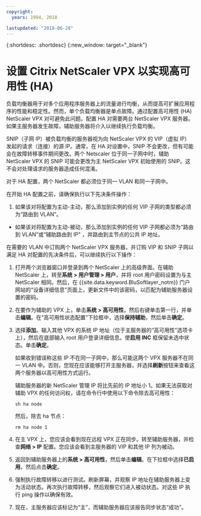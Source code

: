 ```yaml
---
copyright:
  years: 1994, 2018

lastupdated: "2018-06-28"
---
```


{:shortdesc: .shortdesc}
{:new_window: target="_blank"}

# 设置 Citrix NetScaler VPX 以实现高可用性 (HA)

负载均衡器用于对多个应用程序服务器上的流量进行均衡，从而提高可扩展应用程序的性能和稳定性。然而，单个负载均衡器是单点故障。通过配置高可用性 (HA) NetScaler VPX 对可避免此问题。配置 HA 对需要两台 NetScaler VPX 服务器。如果主服务器发生故障，辅助服务器将介入以继续执行负载均衡。 

SNIP（子网 IP）被负载均衡的服务器视为向 NetScaler VPX 的 VIP（虚拟 IP）发起的请求（连接）的源 IP。通常，在 HA 对设置中，SNIP 不会更改，但有可能会在故障转移事件期间更改。两个 Netscaler 位于同一子网中时，辅助 NetScaler VPX 的 SNIP 可能会更改为主 NetScaler VPX 初始使用的 SNIP。这不会对处理请求的服务器造成任何混淆。

对于 HA 配置，两个 NetScaler 都必须位于同一 VLAN 和同一子网中。

在开始 HA 配置之前，请确保执行以下先决条件操作：

1. 如果该对将配置为主动-主动，那么添加到实例的任何 VIP 子网的类型都必须为“路由到 VLAN”。
* 如果该对将配置为主动-被动，那么添加到实例的任何 VIP 子网都必须为“路由到 VLAN”或“辅助路由到 IP" ，并路由到主节点的公共 IP 地址。

在需要的 VLAN 中订购两个 NetScaler VPX 服务器，并订购 VIP 和 SNIP 子网以满足 HA 对配置的先决条件后，可以继续执行以下操作：

1. 打开两个浏览器窗口并登录到两个 NetScaler 上的高级界面。在辅助 NetScaler 上，转至**系统 > 用户管理 > 用户**，并将 root 用户密码设置为与主 NetScaler 相同。然后，在 {{site.data.keyword.BluSoftlayer_notm}} 门户网站的“设备详细信息”页面上，更新文件中的该密码，以匹配为辅助服务器设置的密码。

2. 在要作为辅助的 VPX 上，单击**系统 > 高可用性**，然后右键单击第一行，并单击**编辑**。在“高可用性状态配置”下拉框中，选择**保持辅助**，然后单击**确定**。

3. 选择**添加**。输入其他 VPX 的系统 IP 地址（位于主服务器的“高可用性”选项卡上），然后在底部输入 root 用户登录详细信息。使**启用 INC** 框保留未选中状态。单击**确定**。 
	
	如果收到错误称这些 IP 不在同一子网中，那么可能这两个 VPX 服务器不在同一 VLAN 中。否则，您现在应该能够打开主服务器，并选择**刷新**按钮来查看这两个服务器以高可用性方式运行。 

	辅助服务器的新 NetScaler 管理 IP 将比先前的 IP 地址小 1。如果无法获取对辅助 VPX 的任何访问权，请在命令行中使用以下命令除去高可用性：

	`sh ha node`

	然后，除去 ha 节点：
	
	`rm ha node 1`

4. 在主 VPX 上，您应该会看到现在远程 VPX 正在同步。转至辅助服务器，并检查**网络 > IP** 配置。您应该会看到主服务器的 VIP 和其他 IP 列为被动。

6. 返回到辅助服务器上的**系统 > 高可用性**，然后单击**编辑**。在下拉框中选择**已启用**，然后点击**确定**。

7. 强制执行故障转移以进行测试。刷新屏幕，并观察 IP 地址在辅助服务器上变为活动状态。再次执行故障转移，然后观察它们进入被动状态。对这些 IP 执行 ping 操作以确保有效。

8. 现在，主服务器应该标记为“主”，而辅助服务器应该报告同步状态“成功”。
